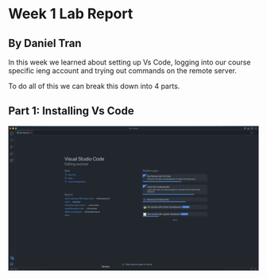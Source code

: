 # Week 1 Lab Report
## By Daniel Tran

In this week we learned about setting up Vs Code, logging into our course specific ieng account and trying out commands on the remote server.

To do all of this we can break this down into 4 parts.

## Part 1: Installing Vs Code

![Image](/images/vsCode.png)
